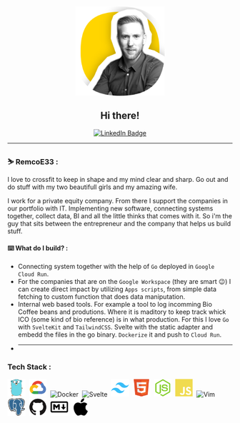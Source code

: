 <div id="badges" align="center">
  <img width="200" src="./RemcoE33.png" alt="RemcoE33">
  <h2>Hi there!</h2>
  <a href="https://www.linkedin.com/in/remco-edelenbos/">
    <img src="https://img.shields.io/badge/LinkedIn-blue?style=for-the-badge&logo=linkedin&logoColor=white" alt="LinkedIn Badge"/>
  </a>
</div>

---

### :skier: RemcoE33 :

I love to crossfit to keep in shape and my mind clear and sharp. Go out and do stuff with my two beautifull girls and my amazing wife.

I work for a private equity company. From there I support the companies in our portfolio with IT. Implementing new software, connecting systems together, collect data, BI and all the little thinks that comes with it. So i'm the guy that sits between the entrepreneur and the company that helps us build stuff.

#### :keyboard: What do I build? :

- Connecting system together with the help of `Go` deployed in `Google Cloud Run`.
- For the companies that are on the `Google Workspace` (they are smart :wink:) I can create direct impact by utilizing `Apps scripts`, from simple data fetching to custom function that does data maniputation.
- Internal web based tools. For example a tool to log incomming Bio Coffee beans and produtions. Where it is maditory to keep track whick ICO (some kind of bio reference) is in what production. For this I love `Go` with `SvelteKit` and `TailwindCSS`. Svelte with the static adapter and embedd the files in the go binary. `Dockerize` it and push to `Cloud Run`.
- ***

### Tech Stack :

<div>
  <img src="https://raw.githubusercontent.com/devicons/devicon/master/icons/go/go-original.svg"                   title="Go"             alt="Go"             width="40" height="40"/>&nbsp;
  <img src="https://raw.githubusercontent.com/devicons/devicon/master/icons/googlecloud/googlecloud-original.svg" title="Google Cloud"   alt="Google Cloud"   width="40" height="40"/>&nbsp;
  <img scr="https://raw.githubusercontent.com/devicons/devicon/master/icons/docker/docker-original.svg"           title="Docker"         alt="Docker"         width="40" height="40"/>&nbsp;
  <img scr="https://upload.wikimedia.org/wikipedia/commons/thumb/1/1b/Svelte_Logo.svg/1200px-Svelte_Logo.svg.png" title="Svelte"         alt="Svelte"         width="40" height="40"/>&nbsp;
  <img src="https://raw.githubusercontent.com/devicons/devicon/master/icons/tailwindcss/tailwindcss-plain.svg"    title="TailwindCSS"    alt="TailwindCSS"    width="40" height="40"/>&nbsp;
  <img src="https://raw.githubusercontent.com/devicons/devicon/master/icons/html5/html5-original.svg"             title="Html5"          alt="Html5"          width="40" height="40"/>&nbsp;
  <img src="https://raw.githubusercontent.com/devicons/devicon/master/icons/nodejs/nodejs-original.svg"           title="NodeJS"         alt="NodeJS"         width="40" height="40"/>&nbsp;
  <img src="https://raw.githubusercontent.com/devicons/devicon/master/icons/javascript/javascript-plain.svg"      title="Javascript"     alt="Javascript"     width="40" height="40"/>&nbsp;
  <img scr="https://raw.githubusercontent.com/devicons/devicon/master/icons/vim/vim-original.svg"                 title="Vim"            alt="Vim"            width="40" height="40"/>&nbsp;
  <img src="https://raw.githubusercontent.com/devicons/devicon/master/icons/postgresql/postgresql-original.svg"   title="Postgresql"     alt="Postgresql"     width="40" height="40"/>&nbsp;
  <img src="https://raw.githubusercontent.com/devicons/devicon/master/icons/github/github-original.svg"           title="Github"         alt="Github"         width="40" height="40"/>&nbsp;
  <img src="https://raw.githubusercontent.com/devicons/devicon/master/icons/markdown/markdown-original.svg"       title="Markdown"       alt="Markdown"       width="40" height="40"/>&nbsp;
  <img src="https://raw.githubusercontent.com/devicons/devicon/master/icons/apple/apple-original.svg"             title="MacOS"          alt="MacOS"          width="40" height="40"/>&nbsp;
</div>
